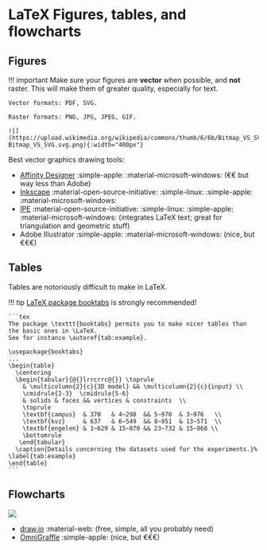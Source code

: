 
# LaTeX Figures, tables, and flowcharts


## Figures

!!! important
    Make sure your figures are **vector** when possible, and __not__ raster. 
    This will make them of greater quality, especially for text.
    
    Vector formats: PDF, SVG.

    Raster formats: PNG, JPG, JPEG, GIF.

    ![](https://upload.wikimedia.org/wikipedia/commons/thumb/6/6b/Bitmap_VS_SVG.svg/580px-Bitmap_VS_SVG.svg.png){:width="400px"}

Best vector graphics drawing tools:

  - [Affinity Designer](https://affinity.serif.com/es/designer/full-feature-list/)  :simple-apple: :material-microsoft-windows: (€€ but way less than Adobe)
  - [Inkscape](https://inkscape.org/en/) :material-open-source-initiative: :simple-linux: :simple-apple: :material-microsoft-windows:
  - [IPE](http://ipe.otfried.org/) :material-open-source-initiative: :simple-linux: :simple-apple: :material-microsoft-windows: (integrates LaTeX text; great for triangulation and geometric stuff)
  - Adobe Illustrator :simple-apple: :material-microsoft-windows: (nice, but €€€)


## Tables 

Tables are notoriously difficult to make in LaTeX.

!!! tip 
    [LaTeX package booktabs](https://nhigham.com/2019/11/19/better-latex-tables-with-booktabs/) is strongly recommended!

    ```tex
    The package \texttt{booktabs} permits you to make nicer tables than the basic ones in \LaTeX.
    See for instance \autoref{tab:example}.

    \usepackage{booktabs}
    ...
    \begin{table}
      \centering
      \begin{tabular}{@{}lrrcrrc@{}} \toprule
        & \multicolumn{2}{c}{3D model} && \multicolumn{2}{c}{input} \\
        \cmidrule{2-3}  \cmidrule{5-6} 
        & solids & faces && vertices & constraints  \\ 
        \toprule
        \textbf{campus}  & 370   & 4~298  && 5~970  & 3~976   \\
        \textbf{kvz}     & 637   & 6~549  && 8~951  & 13~571  \\
        \textbf{engelen} & 1~629 & 15~870 && 23~732 & 15~868 \\ 
        \bottomrule
       \end{tabular}
      \caption{Details concerning the datasets used for the experiments.}%
    \label{tab:example}
    \end{table}
    ```


## Flowcharts

![](./fc.svg)

  - [draw.io](https://app.diagrams.net) :material-web: (free, simple, all you probably need)
  - [OmniGraffle](https://www.omnigroup.com/omnigraffle) :simple-apple: (nice, but €€€)
